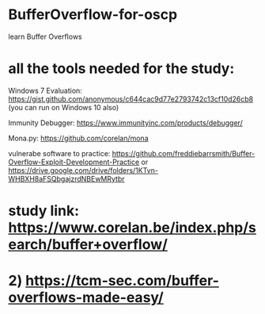 # BufferOverflow-for-oscp
learn Buffer Overflows

# all the tools needed for the study:

Windows 7 Evaluation: https://gist.github.com/anonymous/c644cac9d77e2793742c13cf10d26cb8 (you can run on Windows 10 also) 

Immunity Debugger: https://www.immunityinc.com/products/debugger/ 

Mona.py: https://github.com/corelan/mona 

vulnerabe software to practice: https://github.com/freddiebarrsmith/Buffer-Overflow-Exploit-Development-Practice or https://drive.google.com/drive/folders/1KTvn-WHBXH8aFSQbgajzrdNBEwMRytbr

# study link: https://www.corelan.be/index.php/search/buffer+overflow/ 
# 2) https://tcm-sec.com/buffer-overflows-made-easy/
